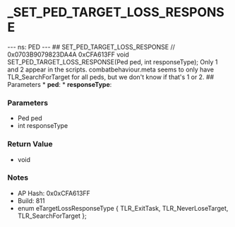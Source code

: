 # _SET_PED_TARGET_LOSS_RESPONSE

--- ns: PED --- ## SET_PED_TARGET_LOSS_RESPONSE  // 0x0703B9079823DA4A 0xCFA613FF void SET_PED_TARGET_LOSS_RESPONSE(Ped ped, int responseType);  Only 1 and 2 appear in the scripts. combatbehaviour.meta seems to only have TLR_SearchForTarget for all peds, but we don't know if that's 1 or 2.  ## Parameters * **ped**: * **responseType**:

### Parameters
* Ped ped
* int responseType

### Return Value
* void

### Notes
* AP Hash: 0x0xCFA613FF
* Build: 811
* enum eTargetLossResponseType
{
	TLR_ExitTask,
	TLR_NeverLoseTarget,
	TLR_SearchForTarget
};

